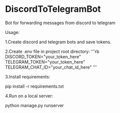 # DiscordToTelegramBot
Bot for forwarding messages from discord to telegram

Usage: 

1.Create discord and telegram bots and save tokens.

2.Create .env file in project root directory:
'''rb
DISCORD_TOKEN="your_token_here"
TELEGRAM_TOKEN="your_token_here"
TELEGRAM_CHAT_ID="your_chat_id_here"
'''

3.Install requirements:

pip install -r requirements.txt


4.Run on a local server:

python manage.py runserver

